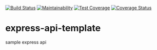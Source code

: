 [![Build Status](https://travis-ci.com/markhuz1925/express-api-template.svg?branch=master)](https://travis-ci.com/markhuz1925/express-api-template) [![Maintainability](https://api.codeclimate.com/v1/badges/93c88bc98c65b47370c7/maintainability)](https://codeclimate.com/github/markhuz1925/express-api-template/maintainability) [![Test Coverage](https://api.codeclimate.com/v1/badges/93c88bc98c65b47370c7/test_coverage)](https://codeclimate.com/github/markhuz1925/express-api-template/test_coverage) [![Coverage Status](https://coveralls.io/repos/github/markhuz1925/express-api-template/badge.svg?branch=master)](https://coveralls.io/github/markhuz1925/express-api-template?branch=master)

# express-api-template
sample express api

